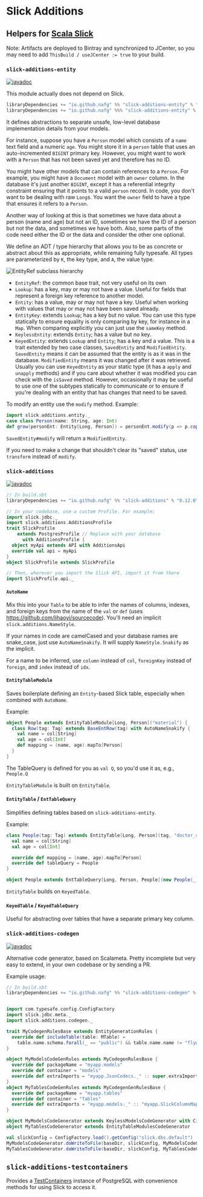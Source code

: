 # Slick Additions

## Helpers for [Scala Slick](https://scala-slick.org)

Note: Artifacts are deployed to Bintray and synchronized to JCenter,
so you may need to add `ThisBuild / useJCenter := true` to your build.


### `slick-additions-entity`
[![javadoc](https://javadoc.io/badge2/io.github.nafg/slick-additions-entity_2.13/javadoc.svg)](https://javadoc.io/doc/io.github.nafg/slick-additions-entity_2.13)

This module actually does not depend on Slick.

```scala
libraryDependencies += "io.github.nafg" %% "slick-additions-entity" % "0.12.0"
libraryDependencies += "io.github.nafg" %%% "slick-additions-entity" % "0.12.0"  // for Scala.js
```

It defines abstractions to separate unsafe, low-level database implementation details from your models.

For instance, suppose you have a `Person` model which consists of a `name` text field and a numeric `age`.
You might store it in a `person` table that uses an auto-incremented `BIGINT` primary key. However, you might want to
work with a `Person` that has not been saved yet and therefore has no ID.

You might have other models that can contain references to a `Person`. For example, you might have a `Document` model
with an `owner` column. In the database it's just another `BIGINT`, except it has a referential integrity constraint
ensuring that it points to a valid `person` record. In code, you don't want to be dealing with raw `Long`s. You want
the `owner` field to have a type that ensures it refers to a `Person`.

Another way of looking at this is that sometimes we have data about a person (name and age) but not an ID,
sometimes we have the ID of a person but not the data, and sometimes we have both. Also, some parts of the
code need either the ID or the data and consider the other one optional.

We define an ADT / type hierarchy that allows you to be as concrete or abstract about this as appropriate, while
remaining fully typesafe. All types are parameterized by `K`, the key type, and `A`, the value type.

![EntityRef subclass hierarchy](http://www.plantuml.com/plantuml/proxy?cache=no&fmt=svg&src=https://raw.github.com/nafg/slick-additions/master/EntityRef-hierarchy.plantuml "Class hierarchy diagram")

 * `EntityRef`: the common base trait, not very useful on its own
 * `Lookup`: has a key, may or may not have a value.
   Useful for fields that represent a foreign key reference to another model.
 * `Entity`: has a value, may or may not have a key.
   Useful when working with values that may or may not have been saved already.
 * `EntityKey`: extends `Lookup`; has a key but no value.
   You can use this type statically to ensure equality is only comparing by key, for instance in a `Map`.
   When comparing explicitly you can just use the `sameKey` method.
 * `KeylessEntity`: extends `Entity`; has a value but no key.
 * `KeyedEntity`: extends `Lookup` and `Entity`; has a key and a value.
   This is a trait extended by two case classes, `SavedEntity` and `ModifiedEntity`.
   `SavedEntity` means it can be assumed that the entity is as it was in the database.
   `ModifiedEntity` means it was changed after it was retrieved.
   Usually you can use `KeyedEntity` as your static type (it has a `apply` and `unapply` methods) and if you care
   about whether it was modified you can check with the `isSaved` method. However, occasionally it may be
   useful to use one of the subtypes statically to communicate or to ensure if you're dealing with an entity that
   has changes that need to be saved.

To modify an entity use the `modify` method. Example:

```scala
import slick.additions.entity._
case class Person(name: String, age: Int)
def grow(personEnt: Entity[Long, Person]) = personEnt.modify(p => p.copy(age = p.age + 1))
```

`SavedEntity#modify` will return a `ModifiedEntity`.

If you need to make a change that shouldn't clear its "saved" status, use `transform` instead of `modify`.


### `slick-additions`
[![javadoc](https://javadoc.io/badge2/io.github.nafg/slick-additions_2.13/javadoc.svg)](https://javadoc.io/doc/io.github.nafg/slick-additions_2.13)

```scala
// In build.sbt
libraryDependencies += "io.github.nafg" %% "slick-additions" % "0.12.0"

// In your codebase, use a custom Profile. For example:
import slick.jdbc._
import slick.additions.AdditionsProfile
trait SlickProfile 
    extends PostgresProfile // Replace with your database
      with AdditionsProfile {
  object myApi extends API with AdditionsApi
  override val api = myApi
}
object SlickProfile extends SlickProfile

// Then, wherever you import the Slick API, import it from there
import SlickProfile.api._
```


#### `AutoName`

Mix this into your `Table` to be able to infer the names of columns, indexes, and foreign keys
from the name of the `val` or `def` (uses https://github.com/lihaoyi/sourcecode).
You'll need an implicit `slick.additions.NameStyle`.

If your names in code are camelCased and your database names are snake_case, just use `AutoNameSnakify`. It will
supply `NameStyle.Snakify` as the implicit.

For a name to be inferred, use `column` instead of `col`, `foreignKey` instead of `foreign`,
and `index` instead of `idx`.


#### `EntityTableModule`

Saves boilerplate defining an `Entity`-based Slick table, especially when combined with `AutoName`.

Example:

```scala
object People extends EntityTableModule[Long, Person]("material") {
  class Row(tag: Tag) extends BaseEntRow(tag) with AutoNameSnakify {
    val name = col[String]
    val age = col[Int]
    def mapping = (name, age).mapTo[Person]
  }
}
```

The TableQuery is defined for you as `val Q`, so you'd use it as, e.g., `People.Q`

`EntityTableModule` is built on `EntityTable`.


#### `EntityTable` / `EntTableQuery`

Simplifies defining tables based on `slick-additions-entity`.

Example:

```scala
class People(tag: Tag) extends EntityTable[Long, Person](tag, "doctor_contact") with AutoNameSnakify {
  val name = col[String]
  val age = col[Int]

  override def mapping = (name, age).mapTo[Person]
  override def tableQuery = People
}

object People extends EntTableQuery[Long, Person, People](new People(_))
```

`EntityTable` builds on `KeyedTable`.


#### `KeyedTable` / `KeyedTableQuery`

Useful for abstracting over tables that have a separate primary key column.


### `slick-additions-codegen`
[![javadoc](https://javadoc.io/badge2/io.github.nafg/slick-additions-codegen_2.13/javadoc.svg)](https://javadoc.io/doc/io.github.nafg/slick-additions-codegen_2.13)

Alternative code generator, based on Scalameta. Pretty incomplete but very
easy to extend, in your own codebase or by sending a PR.

Example usage:

```scala
// In build.sbt
libraryDependencies += "io.github.nafg" %% "slick-additions-codegen" % "0.12.0"


import com.typesafe.config.ConfigFactory
import slick.jdbc.meta._
import slick.additions.codegen._

trait MyCodegenRulesBase extends EntityGenerationRules {
  override def includeTable(table: MTable) =
    table.name.schema.forall(_ == "public") && table.name.name != "flyway_schema_history"
}

object MyModelsCodeGenRules extends MyCodegenRulesBase {
  override def packageName = "myapp.models"
  override def container = "models"
  override def extraImports = "myapp.JsonCodecs._" :: super.extraImports
}
object MyTablesCodeGenRules extends MyCodegenGenRulesBase {
  override def packageName = "myapp.tables"
  override def container = "Tables"
  override def extraImports = "myapp.models._" :: "myapp.SlickColumnMappings._" :: super.extraImports
}

object MyModelsCodeGenerator extends KeylessModelsCodeGenerator with CirceJsonCodecModelsCodeGenerator
object MyTablesCodeGenerator extends EntityTableModulesCodeGenerator

val slickConfig = ConfigFactory.load().getConfig("slick.dbs.default")
MyModelsCodeGenerator.doWriteToFile(baseDir, slickConfig, MyModelsCodeGenRules)
MyTablesCodeGenerator.doWriteToFile(baseDir, slickConfig, MyTablesCodeGenRules)
```


## `slick-additions-testcontainers`

Provides a [TestContainers](https://java.testcontainers.org/) instance of PostgreSQL with convenience methods
for using Slick to access it.
